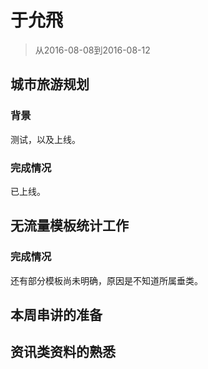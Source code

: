 # 于允飛

> 从2016-08-08到2016-08-12

## 城市旅游规划

### 背景

测试，以及上线。

### 完成情况
已上线。

## 无流量模板统计工作

### 完成情况

还有部分模板尚未明确，原因是不知道所属垂类。

## 本周串讲的准备

## 资讯类资料的熟悉